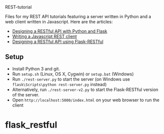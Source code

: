 REST-tutorial

Files for my REST API tutorials featuring a server written in Python and a web client written in Javascript. Here are the articles:

- [Designing a RESTful API with Python and Flask](http://blog.miguelgrinberg.com/post/designing-a-restful-api-with-python-and-flask)
- [Writing a Javascript REST client](http://blog.miguelgrinberg.com/post/writing-a-javascript-rest-client)
- [Designing a RESTful API using Flask-RESTful](http://blog.miguelgrinberg.com/post/designing-a-restful-api-using-flask-restful)

Setup
-----

- Install Python 3 and git.
- Run `setup.sh` (Linux, OS X, Cygwin) or `setup.bat` (Windows)
- Run `./rest-server.py` to start the server (on Windows use `flask\Scripts\python rest-server.py` instead)
- Alternatively, run `./rest-server-v2.py` to start the Flask-RESTful version of the server.
- Open `http://localhost:5000/index.html` on your web browser to run the client

# flask_restful


